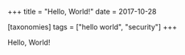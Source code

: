 +++
title = "Hello, World!"
date = 2017-10-28

[taxonomies]
tags = ["hello world", "security"]
+++

Hello, World!
